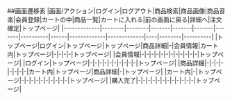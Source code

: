 ##画面遷移表
|画面/アクション|ログイン|ログアウト|商品検索|商品画像|商品音楽|会員登録|カートの中|商品一覧|カートに入れる|前の画面に戻る|詳細へ|注文確定|トップページ|
|-------------|--------|--------|-------|-------|-------|-------|----------|------|-------------|-------------|----|--------|----------|
|トップページ|ログイン|トップページ|トップページ|商品詳細|-|会員情報|カート内|トップページ|-|-|-|-|トップページ|
|会員情報|-|-|-|-|-|-|-|-|-|-|-|-|トップページ|
|ログイン|トップページ|-|-|-|-|-|-|-|-|-|-|トップページ|
|商品詳細|-|-|-|-|-|-|-|-|カート内|トップページ|商品詳細|-|トップページ|
|カート内|-|トップページ|-|-|-|-|-|-|-|-|-|-|トップページ|
|購入完了|-|-|-|-|-|-|-|-|-|-|-|-|トップページ|
